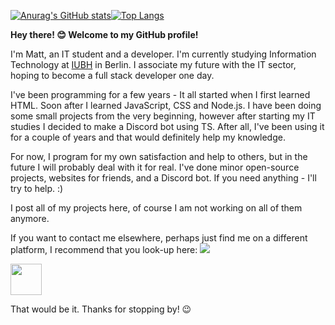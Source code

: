 [![Anurag's GitHub stats](https://github-readme-stats.vercel.app/api?username=mattszymanko&count_private=true&show_icons=true&theme=tokyonight)](https://github.com/anuraghazra/github-readme-stats)[![Top Langs](https://github-readme-stats.vercel.app/api/top-langs/?username=mattszymanko&layout=compact&theme=tokyonight)](https://github.com/anuraghazra/github-readme-stats)


**Hey there! 😊 Welcome to my GitHub profile!**

I'm Matt, an IT student and a developer. I'm currently studying Information Technology at [IUBH](https://www.iubh-international.com/) in Berlin. I associate my future with the IT sector, hoping to become a full stack developer one day.

I've been programming for a few years - It all started when I first learned HTML. Soon after I learned JavaScript, CSS and Node.js. I have been doing some small projects from the very beginning, however after starting my IT studies I decided to make a Discord bot using TS. After all, I've been using it for a couple of years and that would definitely help my knowledge.

For now, I program for my own satisfaction and help to others, but in the future I will probably deal with it for real. I've done minor open-source projects, websites for friends, and a Discord bot. If you need anything - I'll try to help. :)

I post all of my projects here, of course I am not working on all of them anymore.


If you want to contact me elsewhere, perhaps just find me on a different platform, I recommend that you look-up here:
<a href="https://discordapp.com/users/141347718088884224" target="_blank" rel="noopener noreferrer"><img src="https://img.shields.io/badge/Discord-mattszymanko%23-blue" /></a>


<a href="https://steamcommunity.com/profiles/76561198215589227/" target="_blank" rel="noopener noreferrer"><img src="https://upload.wikimedia.org/wikipedia/commons/thumb/8/83/Steam_icon_logo.svg/1024px-Steam_icon_logo.svg.png" width="50" height="50"/></a>


That would be it. Thanks for stopping by! 😉

